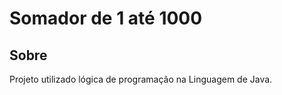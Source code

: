 <h1>Somador de 1 até 1000</h1>

<h2>Sobre</h2>
<p>Projeto utilizado lógica de programação na Linguagem de Java.</p>

